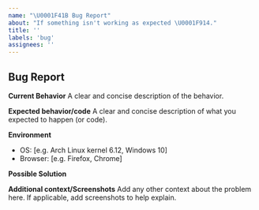 ```yaml
---
name: "\U0001F41B Bug Report"
about: "If something isn't working as expected \U0001F914."
title: ''
labels: 'bug'
assignees: ''
---
```


## Bug Report

**Current Behavior**
A clear and concise description of the behavior.

**Expected behavior/code**
A clear and concise description of what you expected to happen (or code).

**Environment**

- OS: [e.g. Arch Linux kernel 6.12, Windows 10]
- Browser: [e.g. Firefox, Chrome]

**Possible Solution**

<!--- Only if you have suggestions on a fix for the bug -->

**Additional context/Screenshots**
Add any other context about the problem here. If applicable, add screenshots to help explain.
